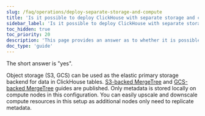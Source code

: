 ```yaml
---
slug: /faq/operations/deploy-separate-storage-and-compute
title: 'Is it possible to deploy ClickHouse with separate storage and compute?'
sidebar_label: 'Is it possible to deploy ClickHouse with separate storage and compute?'
toc_hidden: true
toc_priority: 20
description: 'This page provides an answer as to whether it is possible to deploy ClickHouse with separate storage and compute'
doc_type: 'guide'
---
```


The short answer is "yes".

Object storage (S3, GCS) can be used as the elastic primary storage backend for data in ClickHouse tables. [S3-backed MergeTree](/integrations/data-ingestion/s3/index.md) and [GCS-backed MergeTree](/integrations/data-ingestion/gcs/index.md) guides are published. Only metadata is stored locally on compute nodes in this configuration. You can easily upscale and downscale compute resources in this setup as additional nodes only need to replicate metadata.
